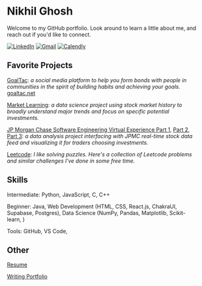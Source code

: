 
# Nikhil Ghosh

Welcome to my GitHub portfolio. Look around to learn a little about me, and reach out if you'd like to connect. 

[![LinkedIn](https://img.shields.io/badge/LinkedIn-blue?logo=linkedin&logoColor=white)](https://www.linkedin.com/in/n-ghosh)
[![Gmail](https://img.shields.io/badge/Gmail-red?logo=gmail&logoColor=white)](mailto:ng.nikhilghosh@gmail.com)
[![Calendly](https://img.shields.io/badge/Schedule_a_Call-blue?logo=calendar)](https://calendly.com/n-ghosh)


## Favorite Projects 

[GoalTac](https://github.com/GoalTac/goaltac.github.io): _a social media platform to help you form bonds with people in communities in the spirit of building habits and achieving your goals._ [goaltac.net](https:goaltac.net)

[Market Learning](https://github.com/n-ghosh/Market-Learning): _a data science project using stock market history to broadly understand major trends and focus on specific potential investments._ 

[JP Morgan Chase Software Engineering Virtual Experience Part 1](https://github.com/n-ghosh/jpmc-task-1), [Part 2](https://github.com/n-ghosh/jpmc-task-2), [Part 3](https://github.com/n-ghosh/jpmc-task-3): _a data analysis project interfacing with JPMC real-time stock data feed and visualizing it for traders choosing investments._

[Leetcode](https://github.com/n-ghosh/leetcode): _I like solving puzzles. Here's a collection of Leetcode problems and similar challenges I've done in some free time._ 

## Skills
Intermediate: Python, JavaScript, C, C++

Beginner: Java, Web Development (HTML, CSS, React.js, ChakraUI, Supabase, Postgres), Data Science (NumPy, Pandas, Matplotlib, Scikit-learn, )

Tools: GitHub, VS Code, 


## Other
[Resume](https://drive.google.com/drive/folders/1Jfv9Iw-zI_-Kvru3bOwYmwdqdOgwBBKj?usp=share_link)

[Writing Portfolio](https://nghosh04.wixsite.com/nikhil-ghosh)

